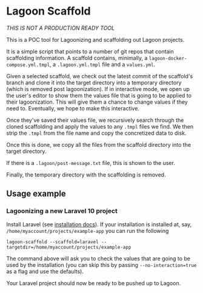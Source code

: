 # Lagoon Scaffold

*THIS IS NOT A PRODUCTION READY TOOL*

This is a POC tool for Lagoonizing and scaffolding out Lagoon projects.

It is a simple script that points to a number of git repos that contain scaffolding information.
A scaffold contains, minimally, a `lagoon-docker-compose.yml.tmpl`, a `.lagoon.yml.tmpl` file and a `values.yml`.

Given a selected scaffold, we check out the latest commit of the scaffold's branch and clone it into the target directory into a temporary directory (which is removed post lagoonization).
If in interactive mode, we open up the user's editor to show them the values file that is going to be applied to their lagoonization.
This will give them a chance to change values if they need to. Eventually, we hope to make this interactive.

Once they've saved their values file, we recursively search through the cloned scaffolding and apply the values to any `.tmpl` files we find.
We then strip the `.tmpl` from the file name and copy the concretized data to disk.

Once this is done, we copy all the files from the scaffold directory into the target directory.

If there is a `.lagoon/post-message.txt` file, this is shown to the user.

Finally, the temporary directory with the scaffolding is removed.


## Usage example

### Lagoonizing a new Laravel 10 project

Install Laravel (see [installation docs](https://laravel.com/docs/10.x/installation#getting-started-on-linux)).
If your installation is installed at, say, `/home/myaccount/projects/example-app` you can run the following

```
lagoon-scaffold --scaffold=laravel --targetdir=/home/myaccount/projects/example-app
```

The command above will ask you to check the values that are going to be used by the installation (you can skip this by
 passing `--no-interaction=true` as a flag and use the defaults).

Your Laravel project should now be ready to be pushed up to Lagoon.
